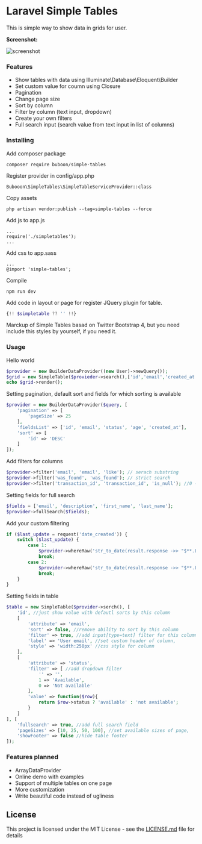 # Laravel Simple Tables

This is simple way to show data in grids for user.

**Screenshot:**

![screenshot](https://snag.gy/xQe2A5.jpg)

### Features
- Show tables with data using Illuminate\Database\Eloquent\Builder
- Set custom value for coumn using Closure
- Pagination
- Change page size
- Sort by column
- Filter by column (text input, dropdown)
- Create your own filters
- Full search input (search value from text input in list of columns)

### Installing

Add composer package

```
composer require buboon/simple-tables
```

Register provider in config/app.php
```
Bubooon\SimpleTables\SimpleTableServiceProvider::class
```

Copy assets

```
php artisan vendor:publish --tag=simple-tables --force 
```

Add js to app.js

```
...
require('./simpletables');
...
```

Add css to app.sass

```
...
@import 'simple-tables';
```

Compile

```
npm run dev
```

Add code in layout or page for register JQuery plugin for table.
```php
{!! $simpletable ?? '' !!}
```

Marckup of Simple Tables basad on Twitter Bootstrap 4, but you need include this styles 
by yourself, if you need it.

### Usage
Hello world

```php
$provider = new BuilderDataProvider((new User)->newQuery());
$grid = new SimpleTable($provieder->search(),['id','email','created_at','updated_at']);
echo $grid->render();
```

Setting pagination, default sort and fields for which sorting is available
```php
$provider = new BuilderDataProvider($query, [
    'pagination' => [
        'pageSize' => 25
    ],
    'fieldsList' => ['id', 'email', 'status', 'age', 'created_at'],
    'sort' => [
        'id' => 'DESC'
    ]
]);
```
Add filters for columns
```php
$provider->filter('email', 'email', 'like'); // serach substring
$provider->filter('was_found', 'was_found'); // strict search
$provider->filter('transaction_id', 'transaction_id', 'is_null'); //0 - IS NULL, 1 - IS NOT NULL, null - nothing
```
Setting fields for full search
```php
$fields = ['email', 'description', 'first_name', 'last_name'];
$provider->fullSearch($fields);
```

Add your custom filtering
```php
if ($last_update = request('date_created')) {
    switch ($last_update) {
        case 1:
            $provider->whereRaw('str_to_date(result.response ->> "$**.LastUpdatedDate", \'["%d/%m/%Y %T"]\') > now() - INTERVAL 1 WEEK');
            break;
        case 2:
            $provider->whereRaw('str_to_date(result.response ->> "$**.LastUpdatedDate", \'["%d/%m/%Y %T"]\') > now() - INTERVAL 1 MONTH');
            break;
    }
}
```

Setting fields in table
```php
$table = new SimpleTable($provider->serch(), [
    'id', //just show value with defautl sorts by this column
    [
        'attribute' => 'email',
        'sort' => false, //remove ability to sort by this column
        'filter' => true, //add input[type=text] filter for this column 
        'label' => 'User email', //set custom header of column,
        'style' => 'width:250px' //css style for column
    ],
    [
        'attribute' => 'status',
        'filter' => [ //add dropdown filter
            '' => '',
            1 => 'Available',
            0 => 'Not available'
        ],
        'value' => function($row){
            return $row->status ? 'available' : 'not available';
        }
    ]
], [
    'fullsearch' => true, //add full search field
    'pageSizes' => [10, 25, 50, 100], //set available sizes of page,
    'showFooter' => false //hide table footer
]);
```


### Features planned
- ArrayDataProvider
- Online demo with examples
- Support of multiple tables on one page
- More customization
- Write beautiful code instead of ugliness

## License

This project is licensed under the MIT License - see the [LICENSE.md](LICENSE.md) file for details

